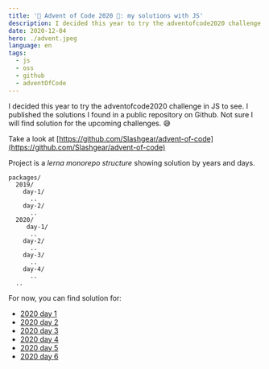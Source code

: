 ```yaml
---
title: '🎄 Advent of Code 2020 🎄: my solutions with JS'
description: I decided this year to try the adventofcode2020 challenge in JS to see. I published the solutions I found in a public repository on Github.
date: 2020-12-04
hero: ./advent.jpeg
language: en
tags:
  - js
  - oss
  - github
  - adventOfCode
---
```


I decided this year to try the adventofcode2020 challenge in JS to see.
I published the solutions I found in a public repository on Github.
Not sure I will find solution for the upcoming challenges. 😅

Take a look at [https://github.com/Slashgear/advent-of-code](https://github.com/Slashgear/advent-of-code)

Project is a _lerna monorepo structure_ showing solution by years and days.

```
packages/
  2019/
    day-1/
      ..
    day-2/
      ..
  2020/
     day-1/
      ..
    day-2/
      ..
    day-3/
      ..
    day-4/
      ..
  ..
```

For now, you can find solution for:

- [2020 day 1](https://github.com/Slashgear/advent-of-code/tree/main/packages/2020/day-1)
- [2020 day 2](https://github.com/Slashgear/advent-of-code/tree/main/packages/2020/day-2)
- [2020 day 3](https://github.com/Slashgear/advent-of-code/tree/main/packages/2020/day-3)
- [2020 day 4](https://github.com/Slashgear/advent-of-code/tree/main/packages/2020/day-4)
- [2020 day 5](https://github.com/Slashgear/advent-of-code/tree/main/packages/2020/day-5)
- [2020 day 6](https://github.com/Slashgear/advent-of-code/tree/main/packages/2020/day-6)
